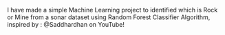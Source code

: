 I have made a simple Machine Learning project to identified which is Rock or Mine from a sonar dataset using Random Forest Classifier Algorithm, inspired by : @Saddhardhan on YouTube!
